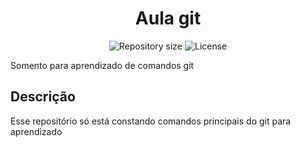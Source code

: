 <h1 align="center">Aula git</h1>

<p align="center">
 <img alt="Repository size" src="https://img.shields.io/github/repo-size/luizeduul/aula_git">
 <img alt="License" src="https://img.shields.io/badge/license-MIT-brightgreen">
</p>

<p>Somento para aprendizado de comandos git</p>
      
<h2>Descrição</h2>
 <p>Esse repositório só está constando comandos principais do git para aprendizado </p>
  

